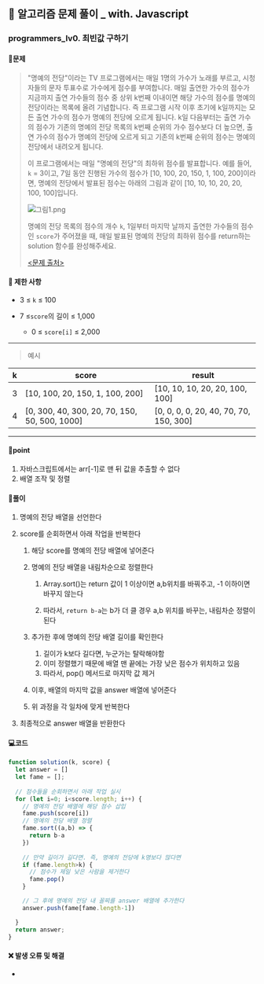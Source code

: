 ## 🐌 알고리즘 문제 풀이 _ with. Javascript 

### programmers_lv0. 최빈값 구하기

#### 📒문제

> "명예의 전당"이라는 TV 프로그램에서는 매일 1명의 가수가 노래를 부르고, 시청자들의 문자 투표수로 가수에게 점수를 부여합니다. 매일 출연한 가수의 점수가 지금까지 출연 가수들의 점수 중 상위 k번째 이내이면 해당 가수의 점수를 명예의 전당이라는 목록에 올려 기념합니다. 즉 프로그램 시작 이후 초기에 k일까지는 모든 출연 가수의 점수가 명예의 전당에 오르게 됩니다. k일 다음부터는 출연 가수의 점수가 기존의 명예의 전당 목록의 k번째 순위의 가수 점수보다 더 높으면, 출연 가수의 점수가 명예의 전당에 오르게 되고 기존의 k번째 순위의 점수는 명예의 전당에서 내려오게 됩니다.
>
> 이 프로그램에서는 매일 "명예의 전당"의 최하위 점수를 발표합니다. 예를 들어, `k` = 3이고, 7일 동안 진행된 가수의 점수가 [10, 100, 20, 150, 1, 100, 200]이라면, 명예의 전당에서 발표된 점수는 아래의 그림과 같이 [10, 10, 10, 20, 20, 100, 100]입니다.
>
> ![그림1.png](https://grepp-programmers.s3.ap-northeast-2.amazonaws.com/files/production/b0893853-7471-47c0-b7e5-1e8b46002810/%EA%B7%B8%EB%A6%BC1.png)
>
> 명예의 전당 목록의 점수의 개수 `k`, 1일부터 마지막 날까지 출연한 가수들의 점수인 `score`가 주어졌을 때, 매일 발표된 명예의 전당의 최하위 점수를 return하는 solution 함수를 완성해주세요.
>
> [<문제 출처>](https://school.programmers.co.kr/learn/courses/30/lessons/138477)



#### :pushpin: 제한 사항

- 3 ≤ `k` ≤ 100

- 7 ≤`score`의 길이 ≤ 1,000

  - 0 ≤ `score[i]` ≤ 2,000

  

---

> 예시

| k    | score                                         | result                                 |
| ---- | --------------------------------------------- | -------------------------------------- |
| 3    | [10, 100, 20, 150, 1, 100, 200]               | [10, 10, 10, 20, 20, 100, 100]         |
| 4    | [0, 300, 40, 300, 20, 70, 150, 50, 500, 1000] | [0, 0, 0, 0, 20, 40, 70, 70, 150, 300] |

----




#### 🚀point

1. 자바스크립트에서는 arr[-1]로 맨 뒤 값을 추출할 수 없다
1. 배열 조작 및 정렬



#### 🔎풀이

1.  명예의 전당 배열을 선언한다

1.  score를 순회하면서 아래 작업을 반복한다
    1.  해당 score를 명예의 전당 배열에 넣어준다

    1.  명예의 전당 배열을 내림차순으로 정렬한다
        1.  Array.sort()는 return 값이 1 이상이면 a,b위치를 바꿔주고, -1 이하이면 바꾸지 않는다

        1.  따라서, `return b-a`는 b가 더 클 경우 a,b 위치를 바꾸는, 내림차순 정렬이 된다

    1.  추가한 후에 명예의 전당 배열 길이를 확인한다
        1.  길이가 k보다 길다면, 누군가는 탈락해야함
        1.  이미 정렬했기 때문에 배열 맨 끝에는 가장 낮은 점수가 위치하고 있음
        1.  따라서, pop() 메서드로 마지막 값 제거

    1.  이후, 배열의 마지막 값을 answer 배열에 넣어준다
    1.  위 과정을 각 일차에 맞게 반복한다

1.  최종적으로 answer 배열을 반환한다




#### 💻코드

```javascript
function solution(k, score) {
  let answer = []
  let fame = [];
	
  // 점수들을 순회하면서 아래 작업 실시
  for (let i=0; i<score.length; i++) {
    // 명예의 전당 배열에 해당 점수 삽입
    fame.push(score[i])
    // 명예의 전당 배열 정렬
    fame.sort((a,b) => {
      return b-a
    })
	
    // 만약 길이가 길다면. 즉, 명예의 전당에 k명보다 많다면
    if (fame.length>k) {
      // 점수가 제일 낮은 사람을 제거한다
      fame.pop()
    }

    // 그 후에 명예의 전당 내 꼴찌를 answer 배열에 추가한다
    answer.push(fame[fame.length-1])

  }  
  return answer;
}
```



#### ❌ 발생 오류 및 해결

- 

